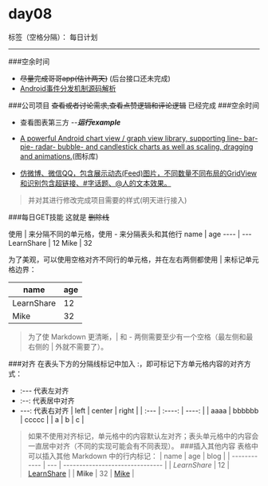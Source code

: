 # day08

标签（空格分隔）： 每日计划

---

###空余时间

* ~~尽量完成哥哥app(估计两天)~~  (后台接口还未完成)
* [Android事件分发机制源码解析][1]

###公司项目
~~查看或者讨论需求,查看点赞逻辑和评论逻辑~~   已经完成
###空余时间

* 查看图表第三方       --***运行example***
* [A powerful Android chart view / graph view library, supporting line- bar- pie- radar- bubble- and candlestick charts as well as scaling, dragging and animations.][2](图标库)

* [仿微博、微信QQ，包含展示动态(Feed)图片，不同数量不同布局的GridView和识别包含超链接、#字话题、@人的文本效果。][3]
>并对其进行修改完成项目需要的样式(明天进行接入)

###每日GET技能
这就是 ~~删除线~~

使用 | 来分隔不同的单元格，使用 - 来分隔表头和其他行
name | age
---- | ---
LearnShare | 12
Mike |  32

为了美观，可以使用空格对齐不同行的单元格，并在左右两侧都使用 | 来标记单元格边界：

|    name    | age |
| ---------- | --- |
| LearnShare |  12 |
| Mike       |  32 |

>为了使 Markdown 更清晰，| 和 - 两侧需要至少有一个空格（最左侧和最右侧的 | 外就不需要了）。

###对齐
在表头下方的分隔线标记中加入 :，即可标记下方单元格内容的对齐方式：

* :--- 代表左对齐
* :--: 代表居中对齐
* ---: 代表右对齐
| left | center | right |
| :--- | :----: | ----: |
| aaaa | bbbbbb | ccccc |
| a    | b      | c     |
>如果不使用对齐标记，单元格中的内容默认左对齐；表头单元格中的内容会一直居中对齐（不同的实现可能会有不同表现）。
###插入其他内容
表格中可以插入其他 Markdown 中的行内标记：
|     name     | age |             blog                |
| ------------ | --- | ------------------------------- |
| _LearnShare_ |  12 | [LearnShare](http://xianbai.me) |
| __Mike__     |  32 | [Mike](http://mike.me)          |

  [1]: http://allenfeng.com/2017/02/22/android-touch-event-transfer-mechanism/
  [2]: https://github.com/wuyinlei/MPAndroidChart-1
  [3]: https://github.com/zhe525069676/WeiBoLayout